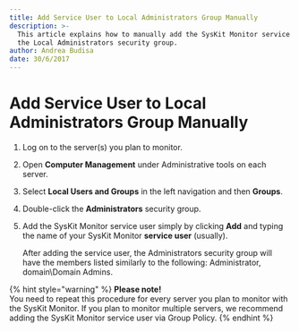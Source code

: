 ```yaml
---
title: Add Service User to Local Administrators Group Manually
description: >-
  This article explains how to manually add the SysKit Monitor service user to
  the Local Administrators security group.
author: Andrea Budisa
date: 30/6/2017
---
```


# Add Service User to Local Administrators Group Manually

1. Log on to the server\(s\) you plan to monitor.
2. Open **Computer Management** under Administrative tools on each server.
3. Select **Local Users and Groups** in the left navigation and then **Groups**.
4. Double-click the **Administrators** security group.
5. Add the SysKit Monitor service user simply by clicking **Add** and typing the name of your SysKit Monitor **service user** \(usually\).

   After adding the service user, the Administrators security group will have the members listed similarly to the following: Administrator, domain\Domain Admins.

{% hint style="warning" %}
**Please note!**  
You need to repeat this procedure for every server you plan to monitor with the SysKit Monitor. If you plan to monitor multiple servers, we recommend adding the SysKit Monitor service user via Group Policy.
{% endhint %}

